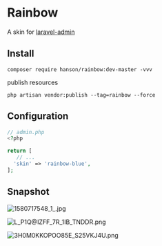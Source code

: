 # Rainbow

A skin for [laravel-admin](https://laravel-admin.org/)

## Install

`composer require hanson/rainbow:dev-master -vvv`

publish resources

`php artisan vendor:publish --tag=rainbow --force` 

## Configuration

```php
// admin.php
<?php

return [
   // ...
  'skin' => 'rainbow-blue',  
];
```

## Snapshot

![1580717548_1_.jpg](https://i.loli.net/2020/02/03/89H7Z4f2MTJOB3d.png)

![L_P1Q@IZFF_7R_1IB_TNDDR.png](https://i.loli.net/2020/02/03/rs5qDwAHIEKnfve.png)

![3H0M0KKOPOO85E_S25VKJ4U.png](https://i.loli.net/2020/02/03/4pXoukDGxIYLn8h.png)
